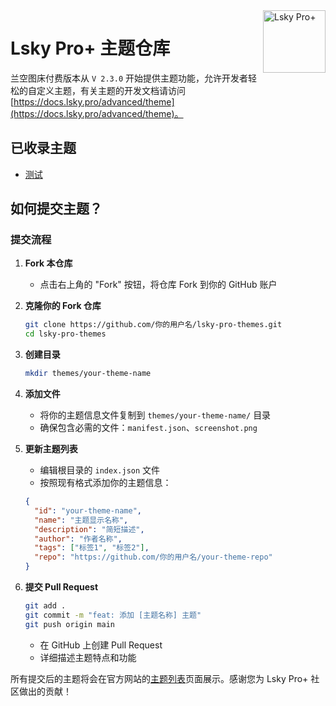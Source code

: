 <img align="right" width="100" src="https://avatars.githubusercontent.com/u/100565733?s=200" alt="Lsky Pro+"/>

<h1 align="left" style="border: none">Lsky Pro+ 主题仓库</h1>

兰空图床付费版本从 `V 2.3.0` 开始提供主题功能，允许开发者轻松的自定义主题，有关主题的开发文档请访问 [https://docs.lsky.pro/advanced/theme](https://docs.lsky.pro/advanced/theme)。

## 已收录主题

- [测试](./themes/demo)

## 如何提交主题？

### 提交流程

1. **Fork 本仓库**
   - 点击右上角的 "Fork" 按钮，将仓库 Fork 到你的 GitHub 账户

2. **克隆你的 Fork 仓库**
   ```bash
   git clone https://github.com/你的用户名/lsky-pro-themes.git
   cd lsky-pro-themes
   ```

3. **创建目录**
   ```bash
   mkdir themes/your-theme-name
   ```

4. **添加文件**
   - 将你的主题信息文件复制到 `themes/your-theme-name/` 目录
   - 确保包含必需的文件：`manifest.json`、`screenshot.png`

5. **更新主题列表**
   - 编辑根目录的 `index.json` 文件
   - 按照现有格式添加你的主题信息：
   ```json
   {
     "id": "your-theme-name",
     "name": "主题显示名称",
     "description": "简短描述",
     "author": "作者名称",
     "tags": ["标签1", "标签2"],
     "repo": "https://github.com/你的用户名/your-theme-repo"
   }
   ```

6. **提交 Pull Request**
   ```bash
   git add .
   git commit -m "feat: 添加 [主题名称] 主题"
   git push origin main
   ```
   - 在 GitHub 上创建 Pull Request
   - 详细描述主题特点和功能

所有提交后的主题将会在官方网站的[主题列表](https://www.lsky.pro/themes)页面展示。感谢您为 Lsky Pro+ 社区做出的贡献！